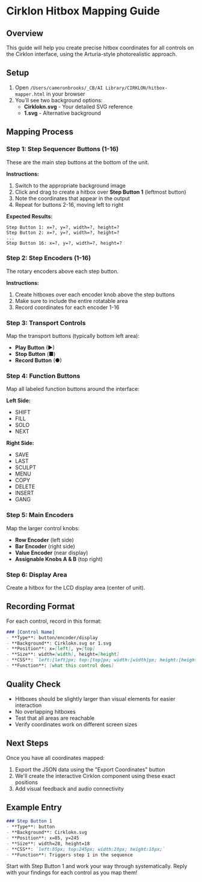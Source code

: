 # Cirklon Hitbox Mapping Guide

## Overview
This guide will help you create precise hitbox coordinates for all controls on the Cirklon interface, using the Arturia-style photorealistic approach.

## Setup
1. Open `/Users/cameronbrooks/_CB/AI Library/CIRKLON/hitbox-mapper.html` in your browser
2. You'll see two background options:
   - **Cirklokn.svg** - Your detailed SVG reference
   - **1.svg** - Alternative background

## Mapping Process

### Step 1: Step Sequencer Buttons (1-16)
These are the main step buttons at the bottom of the unit.

**Instructions:**
1. Switch to the appropriate background image
2. Click and drag to create a hitbox over **Step Button 1** (leftmost button)
3. Note the coordinates that appear in the output
4. Repeat for buttons 2-16, moving left to right

**Expected Results:**
```
Step Button 1: x=?, y=?, width=?, height=?
Step Button 2: x=?, y=?, width=?, height=?
...
Step Button 16: x=?, y=?, width=?, height=?
```

### Step 2: Step Encoders (1-16)
The rotary encoders above each step button.

**Instructions:**
1. Create hitboxes over each encoder knob above the step buttons
2. Make sure to include the entire rotatable area
3. Record coordinates for each encoder 1-16

### Step 3: Transport Controls
Map the transport buttons (typically bottom left area):

- **Play Button** (▶)
- **Stop Button** (■)  
- **Record Button** (●)

### Step 4: Function Buttons
Map all labeled function buttons around the interface:

**Left Side:**
- SHIFT
- FILL  
- SOLO
- NEXT

**Right Side:**
- SAVE
- LAST
- SCULPT
- MENU
- COPY
- DELETE
- INSERT
- GANG

### Step 5: Main Encoders
Map the larger control knobs:

- **Row Encoder** (left side)
- **Bar Encoder** (right side)
- **Value Encoder** (near display)
- **Assignable Knobs A & B** (top right)

### Step 6: Display Area
Create a hitbox for the LCD display area (center of unit).

## Recording Format
For each control, record in this format:

```markdown
### [Control Name]
- **Type**: button/encoder/display
- **Background**: Cirklokn.svg or 1.svg
- **Position**: x=[left], y=[top]
- **Size**: width=[width], height=[height]
- **CSS**: `left:[left]px; top:[top]px; width:[width]px; height:[height]px;`
- **Function**: [what this control does]
```

## Quality Check
- Hitboxes should be slightly larger than visual elements for easier interaction
- No overlapping hitboxes
- Test that all areas are reachable
- Verify coordinates work on different screen sizes

## Next Steps
Once you have all coordinates mapped:
1. Export the JSON data using the "Export Coordinates" button
2. We'll create the interactive Cirklon component using these exact positions
3. Add visual feedback and audio connectivity

## Example Entry
```markdown
### Step Button 1
- **Type**: button
- **Background**: Cirklokn.svg
- **Position**: x=85, y=245
- **Size**: width=28, height=18
- **CSS**: `left:85px; top:245px; width:28px; height:18px;`
- **Function**: Triggers step 1 in the sequence
```

Start with Step Button 1 and work your way through systematically. Reply with your findings for each control as you map them!